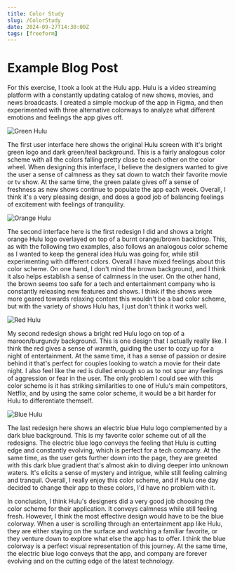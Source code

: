 ```yaml
---
title: Color Study
slug: /ColorStudy
date: 2024-09-27T14:30:00Z
tags: [freeform]
---
```


# Example Blog Post

For this exercise, I took a look at the Hulu app. Hulu is a video streaming platform with a constantly updating catalog of new shows, movies, and news broadcasts. I created a simple mockup of the app in Figma, and then experimented with three alternative colorways to analyze what different emotions and feelings the app gives off. 

![Green Hulu](GreenHulu.png)

The first user interface here shows the original Hulu screen with it's bright green logo and dark green/teal background. This is a fairly analogous color scheme with all the colors falling pretty close to each other on the color wheel. When designing this interface, I believe the designers wanted to give the user a sense of calmness as they sat down to watch their favorite movie or tv show. At the same time, the green palate gives off a sense of freshness as new shows continue to populate the app each week. Overall, I think it's a very pleasing design, and does a good job of balancing feelings of excitement with feelings of tranquility.

![Orange Hulu](OrangeHulu.png)

The second interface here is the first redesign I did and shows a bright orange Hulu logo overlayed on top of a burnt orange/brown backdrop. This, as with the following two examples, also follows an analogous color scheme as I wanted to keep the general idea Hulu was going for, while still experimenting with different colors. Overall I have mixed feelings about this color scheme. On one hand, I don't mind the brown background, and I think it also helps establish a sense of calmness in the user. On the other hand, the brown seems too safe for a tech and entertainment company who is constantly releasing new features and shows. I think if the shows were more geared towards relaxing content this wouldn't be a bad color scheme, but with the variety of shows Hulu has, I just don't think it works well.

![Red Hulu](RedHulu.png)

My second redesign shows a bright red Hulu logo on top of a maroon/burgundy background. This is one design that I actually really like. I think the red gives a sense of warmth, guiding the user to cozy up for a night of entertainment. At the same time, it has a sense of passion or desire behind it that's perfect for couples looking to watch a movie for their date night. I also feel like the red is dulled enough so as to not spur any feelings of aggression or fear in the user. The only problem I could see with this color scheme is it has striking similarities to one of Hulu's main competitors, Netflix, and by using the same color scheme, it would be a bit harder for Hulu to differentiate themself.

![Blue Hulu](BlueHulu.png)

The last redesign here shows an electric blue Hulu logo complemented by a dark blue background. This is my favorite color scheme out of all the redesigns. The electric blue logo conveys the feeling that Hulu is cutting edge and constantly evolving, which is perfect for a tech company. At the same time, as the user gets further down into the page, they are greeted with this dark blue gradient that's almost akin to diving deeper into unknown waters. It's elicits a sense of mystery and intrigue, while still feeling calming and tranquil. Overall, I really enjoy this color scheme, and if Hulu one day decided to change their app to these colors, I'd have no problem with it.



In conclusion, I think Hulu's designers did a very good job choosing the color scheme for their application. It conveys calmness while still feeling fresh. However, I think the most effective design would have to be the blue colorway. When a user is scrolling through an entertainment app like Hulu, they are either staying on the surface and watching a familiar favorite, or they venture down to explore what else the app has to offer. I think the blue colorway is a perfect visual representation of this journey. At the same time, the electric blue logo conveys that the app, and company are forever evolving and on the cutting edge of the latest technology. 